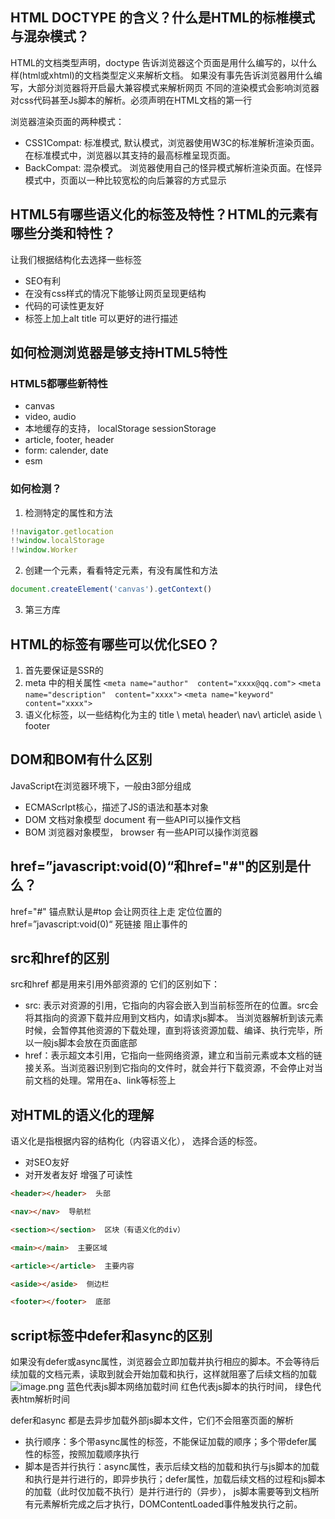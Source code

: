 ## HTML DOCTYPE 的含义？什么是HTML的标椎模式与混杂模式？
HTML的文档类型声明，doctype 告诉浏览器这个页面是用什么编写的，以什么样(html或xhtml)的文档类型定义来解析文档。
如果没有事先告诉浏览器用什么编写，大部分浏览器将开启最大兼容模式来解析网页
不同的渲染模式会影响浏览器对css代码甚至Js脚本的解析。必须声明在HTML文档的第一行

浏览器渲染页面的两种模式：
- CSS1Compat: 标准模式, 默认模式，浏览器使用W3C的标准解析渲染页面。在标准模式中，浏览器以其支持的最高标椎呈现页面。
- BackCompat: 混杂模式。 浏览器使用自己的怪异模式解析渲染页面。在怪异模式中，页面以一种比较宽松的向后兼容的方式显示

## HTML5有哪些语义化的标签及特性？HTML的元素有哪些分类和特性？
让我们根据结构化去选择一些标签

- SEO有利
- 在没有css样式的情况下能够让网页呈现更结构
- 代码的可读性更友好
- 标签上加上alt title 可以更好的进行描述 

## 如何检测浏览器是够支持HTML5特性

### HTML5都哪些新特性
- canvas
- video, audio
- 本地缓存的支持， localStorage sessionStorage
- article, footer, header
- form: calender, date
- esm
### 如何检测？
1. 检测特定的属性和方法
```js
!!navigator.getlocation
!!window.localStorage
!!window.Worker
```
2. 创建一个元素，看看特定元素，有没有属性和方法
```js
document.createElement('canvas').getContext()
```
3. 第三方库

## HTML的标签有哪些可以优化SEO？
1. 首先要保证是SSR的
2. meta 中的相关属性
	`<meta name="author"  content="xxxx@qq.com">`
	 `<meta name="description"  content="xxxx">`
	`<meta name="keyword"  content="xxxx">`
3. 语义化标签，以一些结构化为主的  title \ meta\ header\ nav\ article\ aside \ footer

## DOM和BOM有什么区别
JavaScript在浏览器环境下，一般由3部分组成
- ECMAScrIpt核心，描述了JS的语法和基本对象
- DOM 文档对象模型 document  有一些API可以操作文档
- BOM 浏览器对象模型， browser 有一些API可以操作浏览器


##  href=”javascript:void(0)“和href="#"的区别是什么？
href="#" 锚点默认是#top 会让网页往上走  定位位置的
href=”javascript:void(0)“ 死链接 阻止事件的 

## src和href的区别
src和href 都是用来引用外部资源的 它们的区别如下：
- src: 表示对资源的引用，它指向的内容会嵌入到当前标签所在的位置。src会将其指向的资源下载并应用到文档内，如请求js脚本。 当浏览器解析到该元素时候，会暂停其他资源的下载处理，直到将该资源加载、编译、执行完毕，所以一般js脚本会放在页面底部
- href：表示超文本引用，它指向一些网络资源，建立和当前元素或本文档的链接关系。当浏览器识别到它指向的文件时，就会并行下载资源，不会停止对当前文档的处理。常用在a、link等标签上


## 对HTML的语义化的理解
语义化是指根据内容的结构化（内容语义化）， 选择合适的标签。
- 对SEO友好
- 对开发者友好 增强了可读性

```html
<header></header>  头部

<nav></nav>  导航栏

<section></section>  区块（有语义化的div）

<main></main>  主要区域

<article></article>  主要内容

<aside></aside>  侧边栏

<footer></footer>  底部
```

## script标签中defer和async的区别
如果没有defer或async属性，浏览器会立即加载并执行相应的脚本。不会等待后续加载的文档元素，读取到就会开始加载和执行，这样就阻塞了后续文档的加载
![image.png](https://p3-juejin.byteimg.com/tos-cn-i-k3u1fbpfcp/b0a8a139519f46dfa2d1992c58eb5397~tplv-k3u1fbpfcp-zoom-in-crop-mark:4536:0:0:0.awebp)
蓝色代表js脚本网络加载时间  红色代表js脚本的执行时间， 绿色代表htm解析时间

defer和async 都是去异步加载外部js脚本文件，它们不会阻塞页面的解析
- 执行顺序：多个带async属性的标签，不能保证加载的顺序；多个带defer属性的标签，按照加载顺序执行
- 脚本是否并行执行：async属性，表示后续文档的加载和执行与js脚本的加载和执行是并行进行的，即异步执行；defer属性，加载后续文档的过程和js脚本的加载（此时仅加载不执行）是并行进行的（异步）， js脚本需要等到文档所有元素解析完成之后才执行，DOMContentLoaded事件触发执行之前。
